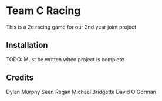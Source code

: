 # Team C Racing
This is a 2d racing game for our 2nd year joint project

## Installation
TODO: Must be written when project is complete

## Credits
Dylan Murphy
Sean Regan
Michael Bridgette
David O'Gorman

